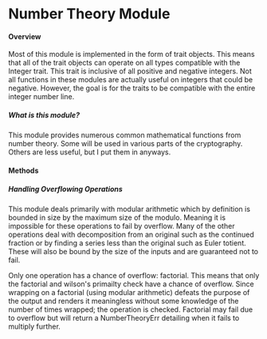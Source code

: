 # Number Theory Module

#### Overview 
Most of this module is implemented in the form of trait objects. This means that all of the trait objects can operate on all types compatible with the Integer trait. This trait is inclusive of all positive and negative integers. Not all functions in these modules are actually useful on integers that could be negative. However, the goal is for the traits to be compatible with the entire integer number line.

##### What is this module?
This module provides numerous common mathematical functions from number theory. Some will be used in various parts of the cryptography. Others are less useful, but I put them in anyways.

#### Methods

##### Handling Overflowing Operations

This module deals primarily with modular arithmetic which by definition is bounded in size by the maximum size of the modulo. Meaning it is impossible for these operations to fail by overflow. Many of the other operations deal with decomposition from an original such as the continued fraction or by finding a series less than the original such as Euler totient. These will also be bound by the size of the inputs and are guaranteed not to fail.

Only one operation has a chance of overflow: factorial. This means that only the factorial and wilson's primailty check have a chance of overflow. Since wrapping on a factorial (using modular arithmetic) defeats the purpose of the output and renders it meaningless without some knowledge of the number of times wrapped; the operation is checked. Factorial may fail due to overflow but will return a NumberTheoryErr detailing when it fails to multiply further.
